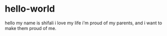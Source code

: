 # hello-world
hello my name is shifali 
i love my life
i'm proud of my parents,
and i want to make them proud of me.
